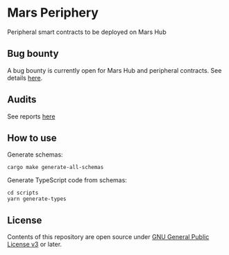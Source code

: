 # Mars Periphery

Peripheral smart contracts to be deployed on Mars Hub

## Bug bounty

A bug bounty is currently open for Mars Hub and peripheral contracts. See details [here](https://immunefi.com/bounty/mars/).

## Audits

See reports [here](https://github.com/mars-protocol/mars-audits/tree/main/periphery)

## How to use

Generate schemas:

```shell
cargo make generate-all-schemas
```

Generate TypeScript code from schemas:

```shell
cd scripts
yarn generate-types
```

## License

Contents of this repository are open source under [GNU General Public License v3](./LICENSE) or later.
